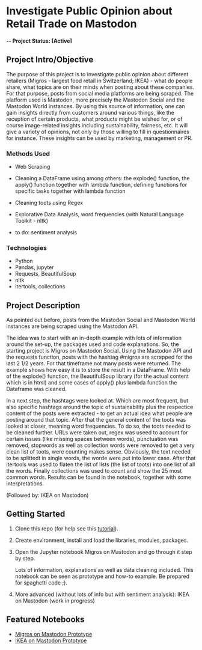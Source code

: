 # Investigate Public Opinion about Retail Trade on Mastodon

#### -- Project Status: [Active]

## Project Intro/Objective
The purpose of this project is to investigate public opinion about different retailers (Migros - largest food retail in Switzerland; IKEA) - what do people share, what topics are on their minds when posting about these companies. For that purpose, posts from social media platforms are being scraped. The platform used is Mastodon, more precisely the Mastodon Social and the Mastodon World instances. By using this source of information, one can gain insights directly from customers around various things, like the reception of certain products, what products might be wished for, or of course image-related insights including sustainability, fairness, etc. It will give a variety of opinions, not only by those willing to fill in questionnaires for instance. These insights can be used by marketing, management or PR.

### Methods Used
* Web Scraping
* Cleaning a DataFrame using among others: the explode() function, the apply() function together with lambda function, defining functions for specific tasks together with lambda function
* Cleaning toots using Regex
* Explorative Data Analysis, word frequencies (with Natural Language Toolkit - nltk)
  
* to do: sentiment analysis

### Technologies
* Python
* Pandas, jupyter
* Requests, BeautifulSoup
* nltk
* itertools, collections

## Project Description
As pointed out before, posts from the Mastodon Social and Mastodon World instances are being scraped using the Mastodon API. 

The idea was to start with an in-depth example with lots of information around the set-up, the packages used and code explanations. So, the starting project is Migros on Mastodon Social. Using the Mastodon API and the requests function, posts with the hashtag #migros are scrapped for the last 2 1/2 years. For that timeframe not many posts were returned. The example shows how easy it is to store the result in a DataFrame. With help of the explode() function, the BeautifulSoup library (for the actual content which is in html) and some cases of apply() plus lambda function the Dataframe was cleaned.

In a next step, the hashtags were looked at. Which are most frequent, but also specific hashtags around the topic of sustainability plus the respectice content of the posts were extracted - to get an actual idea what people are posting around that topic. After that the general content of the toots was looked at closer, meaning word frequencies. To do so, the toots needed to be cleaned further. URLs were taken out, regex was useed to account for certain issues (like missing spaces between words), punctuation was removed, stopwords as well as collection words were removed to get a very clean list of toots, were counting makes sense. Obviously, the text needed to be splittedt in single words, the worde were put into lower case. After that itertools was used to flaten the list of lists (the list of toots) into one list of all the words. Finally collections was used to count and show the 25 most common words. Results can be found in the notebook, together with some interpretations.

(Followed by: IKEA on Mastodon)

## Getting Started

1. Clone this repo (for help see this [tutorial](https://help.github.com/articles/cloning-a-repository/)).
2. Create environment, install and load the libraries, modules, packages.
3. Open the Jupyter notebook Migros on Mastodon and go through it step by step.

   Lots of information, explanations as well as data cleaning included. This notebook can be seen as prototype and how-to example.
   Be prepared for spaghetti code ;). 
5. More advanced (without lots of info but with sentiment analysis): IKEA on Mastodon (work in progress)

## Featured Notebooks
* [Migros on Mastodon Prototype](https://github.com/StefWed/investigate-public-opinion-on-retail/blob/main/notebooks/Mastodon_Migros_Prototype.ipynb)
* [IKEA on Mastodon Prototype](https://github.com/StefWed/investigate-public-opinion-on-retail/blob/main/notebooks/Mastodon_Ikea_Prototype.ipynb)
